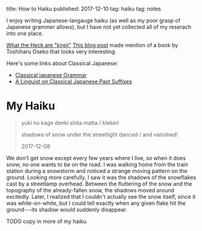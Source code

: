 title: How to Haiku
published: 2017-12-10
tag: haiku
tag: notes


I enjoy writing Japanese-langauge haiku (as well as my poor grasp of Japanese grammer allows), but I have not yet collected all of my reserach into one place.

[What the Heck are "kireji"](https://thehaikuexperiment.wordpress.com/2014/07/24/what-the-heck-are-kireji-cutting-words/)
[This blog post](https://thehaikuexperiment.wordpress.com/2015/03/10/the-spaces-of-robert-hass/) made mention of a book by Toshiharu Oseko that looks very interesting.

Here's some links about Classical Japanese:
* [Classical japanese Grammar](http://kwhazit.ucoz.net/ranma/classical.html)
* [A Linguist on Classical Japanese Past Suffixes](https://namakajiri.net/nikki/frellesvig-on-classical-japanese-past-suffixes/)


# My Haiku

> yuki no kage denki shita matta / kiekeri
>
> shadows of snow under the streetlight danced / and vanished!
>
> 2017-12-08

We don't get snow except every few years where I live, so when it does snow, no one wants to be on the road.
I was walking home from the train station during a snowstorm and noticed a strange moving pattern on the ground.
Looking more carefully, I saw it was the shadows of the snowflakes cast by a streetlamp overhead.
Between the fluttering of the snow and the topography of the already-fallen snow, the shadows moved around excitedly.
Later, I realized that I couldn't actually see the snow itself, since it was white-on-white, but I could tell exactly when any given flake hit the ground---its shadow would suddenly disappear.

TODO copy in more of my haiku
